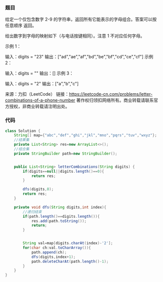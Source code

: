 ### 题目

给定一个仅包含数字 2-9 的字符串，返回所有它能表示的字母组合。答案可以按 任意顺序 返回。

给出数字到字母的映射如下（与电话按键相同）。注意 1 不对应任何字母。



 

示例 1：

输入：digits = "23"
输出：["ad","ae","af","bd","be","bf","cd","ce","cf"]
示例 2：

输入：digits = ""
输出：[]
示例 3：

输入：digits = "2"
输出：["a","b","c"]

来源：力扣（LeetCode）
链接：https://leetcode-cn.com/problems/letter-combinations-of-a-phone-number
著作权归领扣网络所有。商业转载请联系官方授权，非商业转载请注明出处。

### 代码

```java
class Solution {
    String[] map={"abc","def","ghi","jkl","mno","pqrs","tuv","wxyz"};
    //结果集
    private List<String> res=new ArrayList<>();
    //组合集
    private StringBuilder path=new StringBuilder();


    public List<String> letterCombinations(String digits) {
        if(digits==null||digits.length()==0){
            return res;
        }

        dfs(digits,0);
        return res;
    }

    private void dfs(String digits,int index){
        //递归结束
        if(path.length()==digits.length()){
            res.add(path.toString());
            return;
        }


        String val=map[digits.charAt(index)-'2'];
        for(char ch:val.toCharArray()){
            path.append(ch);
            dfs(digits,index+1);
            path.deleteCharAt(path.length()-1);
        }
    }
}
```

